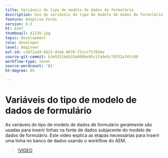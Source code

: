 ```yaml
---
title: Variáveis do tipo de modelo de dados de formulário
description: Uso de variáveis do tipo de modelo de dados de formulário em um fluxo de trabalho de AEM.
feature: Adaptive Forms
version: 6.5
kt: 6347
thumbnail: 41238.jpg
topic: Development
role: Developer
level: Beginner
exl-id: ca972ad4-bb23-43ab-8676-f2cccf1765ba
source-git-commit: b3e9251bdb18a008be95c1fa9e5c79252a74fc98
workflow-type: tm+mt
source-wordcount: '61'
ht-degree: 0%

---
```


# Variáveis do tipo de modelo de dados de formulário

As variáveis do tipo de modelo de dados de formulário geralmente são usadas para inserir linhas na fonte de dados subjacente do modelo de dados de formulário. Este vídeo explica as etapas necessárias para inserir uma linha no banco de dados usando o workflow do AEM.



>[!VIDEO](https://video.tv.adobe.com/v/41238?quality=12&learn=on)
